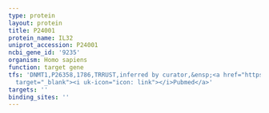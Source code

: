 ```yaml
---
type: protein
layout: protein
title: P24001
protein_name: IL32
uniprot_accession: P24001
ncbi_gene_id: '9235'
organism: Homo sapiens
function: target gene
tfs: 'DNMT1,P26358,1786,TRRUST,inferred by curator,&ensp;<a href="https://www.ncbi.nlm.nih.gov/pubmed/?term=20889550%5Buid%5D"
  target="_blank"><i uk-icon="icon: link"></i>Pubmed</a>'
targets: ''
binding_sites: ''
---
```

